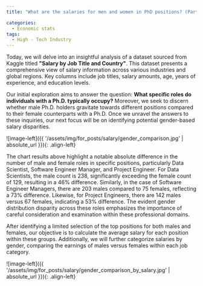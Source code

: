 ```yaml
---
title: "What are the salaries for men and women in PhD positions? (Part 1: Compensation Analytics) "

categories:
  - Economic stats 
tags:
  - High - Tech Industry
---
```



Today, we will delve into an insightful analysis of a dataset sourced from Kaggle titled **"Salary by Job Title and Country"**. This dataset presents a comprehensive view of salary information across various industries and global regions. Key columns include job titles, salary amounts, age, years of experience, and education levels.

Our initial exploration aims to answer the question: **What specific roles do individuals with a Ph.D. typically occupy?** Moreover, we seek to discern whether male Ph.D. holders gravitate towards different positions compared to their female counterparts with a Ph.D. Once we unravel the answers to these inquiries, our next focus will be on identifying potential gender-based salary disparities.

<script src="https://gist.github.com/AnalyticsForPleasure/76fdadc85b25ced9629f4d3d85a80ae8.js"></script>

![image-left]({{ '/assets/img/for_posts/salary/gender_comparison.jpg' | absolute_url }}){: .align-left} 

The chart results above highlight a notable absolute difference in the number of male and female roles in specific positions, particularly Data Scientist, Software Engineer Manager, and Project Engineer. For Data Scientists, the male count is 238, significantly exceeding the female count of 129, resulting in a 46% difference. Similarly, in the case of Software Engineer Managers, there are 203 males compared to 75 females, reflecting a 73% difference. Likewise, for Project Engineers, there are 142 males versus 67 females, indicating a 53% difference. The evident gender distribution disparity across these roles emphasizes the importance of careful consideration and examination within these professional domains.

After identifying a limited selection of the top positions for both males and females, our objective is to calculate the average salary for each position within these groups. Additionally, we will further categorize salaries by gender, comparing the earnings of males versus females within each job category.


<script src="https://gist.github.com/AnalyticsForPleasure/28eff3f4fb3b6205e15eec2cd7de8e20.js"></script>

![image-left]({{ '/assets/img/for_posts/salary/gender_comparison_by_salary.jpg' | absolute_url }}){: .align-left} 